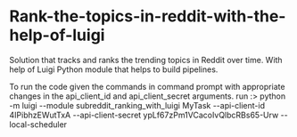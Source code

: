 # Rank-the-topics-in-reddit-with-the-help-of-luigi
Solution that tracks and ranks the trending topics in Reddit over time. With help of Luigi Python module that helps to build pipelines.

To run the code given the commands in command prompt with appropriate changes in the api_client_id and api_client_secret arguments.
run :> python -m luigi --module subreddit_ranking_with_luigi MyTask --api-client-id 4IPibhzEWutTxA --api-client-secret ypLf67zPm1VCacoIvQlbcRBs65-Urw --local-scheduler
